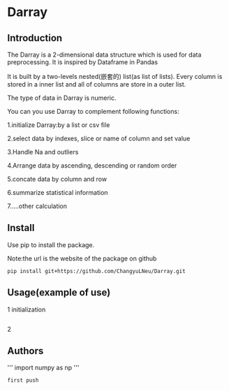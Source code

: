 # Darray
## Introduction
The Darray is a 2-dimensional data structure which is used for data preprocessing. It is inspired by Dataframe in Pandas

It is built by a two-levels nested(嵌套的) list(as list of lists). Every column is stored in a inner list and all of columns are store in a outer list. 

The type of data in Darray is numeric. 

You can you use Darray to complement following functions:

1.initialize Darray:by a list or csv file

2.select data by indexes, slice or name of column and set value

3.Handle Na and outliers

4.Arrange data by ascending, descending or random order

5.concate data by column and row

6.summarize statistical information

7.....other calculation 

## Install
Use pip to install the package.

Note:the url is the website of the package on github
```
pip install git+https://github.com/ChangyuLNeu/Darray.git
```


## Usage(example of use)
1 initialization
```

```

2
## Authors


'''
import numpy as np
'''

```
first push
```
